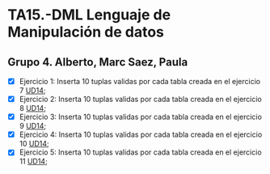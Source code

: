 # TA15.-DML Lenguaje de Manipulación de datos
## Grupo 4. Alberto, Marc Saez, Paula

- [X] Ejercicio 1: Inserta 10 tuplas validas por cada tabla creada en el ejercicio 7 [UD14](https://github.com/PaulaSousa2014/TA14.-DDL.git);
- [X] Ejercicio 2: Inserta 10 tuplas validas por cada tabla creada en el ejercicio 8 [UD14](https://github.com/PaulaSousa2014/TA14.-DDL.git);
- [X] Ejercicio 3: Inserta 10 tuplas validas por cada tabla creada en el ejercicio 9 [UD14](https://github.com/PaulaSousa2014/TA14.-DDL.git);
- [X] Ejercicio 4: Inserta 10 tuplas validas por cada tabla creada en el ejercicio 10 [UD14](https://github.com/PaulaSousa2014/TA14.-DDL.git);
- [X] Ejercicio 5: Inserta 10 tuplas validas por cada tabla creada en el ejercicio 11 [UD14](https://github.com/PaulaSousa2014/TA14.-DDL.git);
